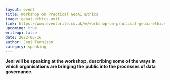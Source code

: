 ```yaml
---
layout: event
title: Workshop on Practical GeoAI Ethics
image: geoai-ethics.avif
link: https://www.eventbrite.co.uk/e/workshop-on-practical-geoai-ethics-tickets-292388270187
upcoming: true
writeup: false
date: 2022-06-16
author: Jeni Tennison
category: speaking
---
```

**Jeni will be speaking at the workshop, describing some of the ways in which organisations are bringing the public into the processes of data governance.**

<!--more-->
